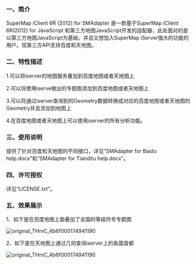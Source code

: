 ### 一、简介

SuperMap iClient 6R (2012) for SMAdapter 是一款基于SuperMap iClient 6R(2012) for JavaScript 和第三方地图JavaScript开发的适配器，此处面对的是以第三方地图JavaScript为基础，并且又想加入SuperMap iServer强大的功能的用户。现第三方API支持百度和天地图。

### 二、特性描述

1.可以将iserver的地图服务叠加到百度地图或者天地图上

2.可以将使用iserve做出的专题图添加到百度地图或者天地图上

3.可以将通过iserver查询到的Geometry数据转换成对应的百度地图或者天地图的Geometry并且添加到地图上

4.在百度地图或者天地图上可以使用iserver的所有分析功能。


### 三、使用说明

提供了针对百度和天地图的不同接口，详见“SMAdapter for Baidu help.docx”和“SMAdapter for Tianditu help.docx”。

### 四、许可授权

详见“LICENSE.txt”。

### 五、效果展示

1、如下是在百度地图上面叠加了全国的等级符号专题图

![original_THmC_4b6f000174941190](http://fmn.rrimg.com/fmn063/20130515/1520/large_0yFU_6c87000038de1191.jpg)

2、如下是在天地图上通过几何查询iserver上的各国首都

![original_THmC_4b6f000174941190](http://fmn.rrimg.com/fmn063/20130515/1520/large_AkWW_252300003898118c.jpg)




